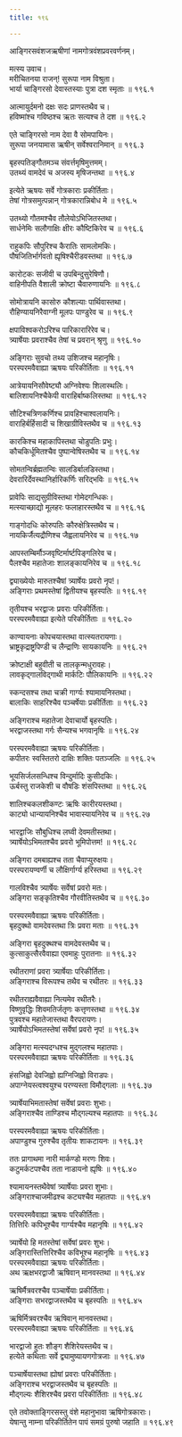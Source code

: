 ```yaml
---
title: १९६

---
```

आङ्गिरसवंशजऋषीणां नामगोत्रवंशप्रवरवर्णनम्।  
  
मत्स्य उवाच।  
मरीचितनया राजन्! सुरूपा नाम विश्रुता।  
भार्या चाङ्गिरसो देवास्तस्याः पुत्रा दश स्मृताः ॥ १९६.१  
  
आत्मायुर्दमनो दक्षः सदः प्राणस्तथैव च।  
हविष्मांश्च गविष्ठश्च ऋतः सत्यश्च ते दश ॥ १९६.२  
  
एते चाङ्गिरसो नाम देवा वै सोमपायिनः।  
सुरूपा जनयामास ऋषीन् सर्वेश्वरानिमान् ॥ १९६.३  
  
बृहस्पतिङ्गौतमञ्च संवर्त्तमृषिमुत्तमम्।  
उतथ्यं वामदेवं च अजस्य मृषिजन्तथा ॥ १९६.४  
  
इत्येते ऋषयः सर्वे गोत्रकाराः प्रकीर्तिताः।  
तेषां गोत्रसमुत्पन्नान् गोत्रकारान्निबोध मे ॥ १९६.५  
  
उतथ्यो गौतमश्चैव तौलेयोऽभिजितस्तथा।  
सार्धनेमिः सलौगाक्षिः क्षीरः कौष्टिकिरेव च ॥ १९६.६  
  
राहुकपिः सौपुरिश्च कैरातिः सामलोमकिः।  
पौषजितिर्भार्गवतो ह्यृषिश्चैरीडवस्तथा ॥ १९६.७  
  
कारोटकः सजीवी च उपबिन्दुसुरेषिणौ।  
वाहिनीपति वैशाली क्रोष्टा चैवारुणायनिः ॥ १९६.८  
  
सोमोत्रायनि कासोरु कौशल्याः पार्थिवास्तथा।  
रौहिण्यायनिरैवाग्नी मूलपः पाण्डुरेव च ॥ १९६.९  
  
क्षपाविश्वकरोऽरिश्च पारिकारारिरेव च।  
त्र्यार्षेयाः प्रवराश्चैव तेषां च प्रवरान् श्रृणु ॥ १९६.१०  
  
अङ्गिराः सुवचो तथ्य उशिजश्च महानृषिः।  
परस्परमवैवाह्या ऋषयः परिकीर्तिताः ॥ १९६.११  
  
आत्रेयायनिसौवेष्ट्यौ अग्निवेश्यः शिलास्थलिः।  
बालिशायनिश्चैकेपी वाराहिर्बाष्कलिस्तथा ॥ १९६.१२  
  
सौटिश्चत्रिणकर्णिश्च प्रावहिश्चाश्वलायनिः।  
वाराहिर्बर्हिसादी च शिखाग्रीविस्तथैव च ॥ १९६.१३  
  
कारकिश्च महाकापिस्तथा चोडुपतिः प्रभुः।  
कौचकिर्धूमितश्चैव पुष्पान्वेषिस्तथैव च ॥ १९६.१४  
  
सोमतन्विर्ब्रह्मतन्विः सालडिर्बालडिस्तथा।  
देवरारिर्देवस्थानिर्हारिकर्णिः सरिद्भविः ॥ १९६.१५  
  
प्रावेपिः साद्यसुग्रीविस्तथा गोमेदगन्धिकः।  
मत्स्याच्छाद्यो मूलहरः फलाहारस्तथैव च ॥ १९६.१६  
  
गाङ्गोदधिः कोरुपतिः कौरुक्षेत्रिस्तथैव च।  
नायकिर्जैत्यद्रौणिश्च जैह्वलायनिरेव च ॥ १९६.१७  
  
आपस्तम्बिर्मौञ्जवृष्टिर्मार्ष्टपिङ्गलिरेव च।  
पैलश्चैव महातेजाः शालङ्कायनिरेव च ॥ १९६.१८  
  
द्व्याख्येयोः मारुतश्चैषां त्र्यार्षेयः प्रवरो नृप!।  
अङ्गिराः प्रथमस्तेषां द्वितीयश्च बृहस्पतिः ॥ १९६.१९  
  
तृतीयश्च भरद्वाजः प्रवराः परिकीर्तिताः।  
परस्परमवैवाह्या इत्येते परिकीर्तिताः ॥ १९६.२०  
  
काण्वायनाः कोपचयास्तथा वात्स्यतरायणाः।  
भ्राष्ट्रकृद्राष्ट्रपिण्डी च लैन्द्राणिः सायकायनिः ॥ १९६.२१  
  
क्रोष्टाक्षी बहुवीती च तालकृन्मधुरावहः।  
लावकृद्गालविद्गाथी मार्कटिः पौलिकायनिः ॥ १९६.२२  
  
स्कन्दसश्च तथा चक्री गार्ग्यः श्यामायनिस्तथा।  
बालाकिः साहरिश्चैव पञ्चर्षेयाः प्रकीर्तिताः ॥ १९६.२३  
  
अङ्गिराश्च महातेजा देवाचार्यो बृहस्पतिः।  
भरद्वाजस्तथा गर्गः सैन्यश्च भगवानृषिः ॥ १९६.२४  
  
परस्परमवैवाह्या ऋषयः परिकीर्तिताः।  
कपीतरः स्वस्तितरो दाक्षिः शक्तिः पतञ्जलिः ॥ १९६.२५  
  
भूयसिर्जलसन्धिश्च विन्दुर्मादिः कुसीदकिः।  
ऊर्बस्तु राजकेशी च वौषडिः शंसपिस्तथा ॥ १९६.२६  
  
शालिश्चकलशीकण्टः ऋषिः कारीरयस्तथा।  
काट्यो धान्यायनिश्चैव भावास्यायनिरेव च ॥ १९६.२७  
  
भारद्वाजिः सौबुधिश्च लघ्वी देवमतीस्तथा।  
त्र्यार्षेयोऽभिमतश्चैव प्रवरो भूमिपोत्तम! ॥ १९६.२८  
  
अङ्गिरा दमबाह्यश्च तता चैवाप्युरुक्षयः।  
परस्परायण्वर्णी च लौक्षिर्गार्ग्य हरिस्तथा ॥ १९६.२९  
  
गालविश्चैव त्र्यार्षेयः सर्वेषां प्रवरो मतः।  
अङ्गिरा सङ्कृतिश्चैव गौरवीतिस्तथैव च ॥ १९६.३०  
  
परस्परमवैवाह्या ऋषयः परिकीर्तिताः।  
बृहदुक्थो वामदेवस्तथा त्रिः प्रवरा मताः ॥ १९६.३१  
  
अङ्गिरा बृहदुक्थश्च वामदेवस्तथैव च।  
कुत्साकुत्सैरवैवाह्या एवमाहुः पुरातनाः ॥ १९६.३२  
  
रथीतराणां प्रवरा त्र्यार्षेयाः परिकीर्तिताः।  
अङ्गिराश्च विरूपश्च तथैव च रथीतरः ॥ १९६.३३  
  
रथीतराह्यवैवाह्या नित्यमेव रथीतरैः।  
विष्णुवृद्धिः शिवमतिर्जतृणः कत्तृणस्तथा ॥ १९६.३४  
पुत्रवश्च महातेजास्तथा वैरपरायणः।  
त्र्यार्षेयोऽभिमतस्तेषां सर्वेषां प्रवरो नृप! ॥ १९६.३५  
  
अङ्गिरा मत्स्यदग्धश्च मुद्गलश्च महातपाः।  
परस्परमवैवाह्या ऋषयः परिकीर्तिताः ॥ १९६.३६  
  
हंसजिह्वो देवजिह्वो ह्यग्निजिह्वो विराडपः।  
अपाग्नेयस्त्वश्वयुश्च परण्यस्ता विमौद्गलाः ॥ १९६.३७  
  
त्र्यार्षेयाभिमतास्तेषां सर्वेषां प्रवराः शुभाः।  
अङ्गिराश्चैव ताण्डिश्च मौद्गल्यश्च महातपाः ॥ १९६.३८  
  
परस्परमवैवाह्या ऋषयः परिकीर्तिताः।  
अपाण्डुश्च गुरुश्चैव तृतीयः शाकटायनः ॥ १९६.३९  
  
ततः प्रागाथमा नारी मार्कण्डो मरणः शिवः।  
कटुमर्कटपश्चैव तता नाडायनो ह्यृषिः ॥ १९६.४०  
  
श्यामायनस्तथैवेषां त्र्यार्षेयाः प्रवरा शुभाः।  
अङ्गिराश्चाजमीढश्च कट्यश्चैव महातपाः ॥ १९६.४१  
  
परस्परमवैवाह्या ऋषयः परिकीर्तिताः।  
तित्तिरिः कपिभूश्चैव गार्ग्यश्चैव महानृषिः ॥ १९६.४२  
  
त्र्यार्षेयो हि मतस्तेषां सर्वेषां प्रवरः शुभः।  
अङ्गिरास्तित्तिरिश्चैव कविभूश्च महानृषिः ॥ १९६.४३  
परस्परमवैवाह्या ऋषयः परिकीर्तिताः।  
अथ ऋक्षभरद्वाजौ ऋषिवान् मानवस्तथा ॥ १९६.४४  
  
ऋषिर्मैत्रवरश्चैव पञ्चार्षेयाः प्रकीर्तिताः।  
अङ्गिराः सभरद्वाजस्तथैव च बृहस्पतिः ॥ १९६.४५  
  
ऋषिर्मित्रवरश्चैव ऋषिवान् मानवस्तथा।  
परस्परमवैवाह्या ऋषयः परिकीर्तिताः ॥ १९६.४६  
  
भारद्वाजो हुतः शौङ्ग शैशिरेयस्तथैव च।  
हत्येते कथिताः सर्वे द्व्यामुष्यायणगोत्रजाः ॥ १९६.४७  
  
पञ्चार्षेयास्तथा ह्योषां प्रवराः परिकीर्तिताः।  
अङ्गिराश्च भरद्वाजस्तथैव च बृहस्पतिः ॥  
मौद्गल्यः शैशिरश्चैव प्रवरा परिकीर्तिताः ॥ १९६.४८  
  
एते तवोक्ताङ्गिरसस्तु वंशे महानुभावा ऋषिगोत्रकाराः।  
येषान्तु नाम्ना परिकीर्तितेन पापं समग्रं पुरुषो जहाति ॥ १९६.४९